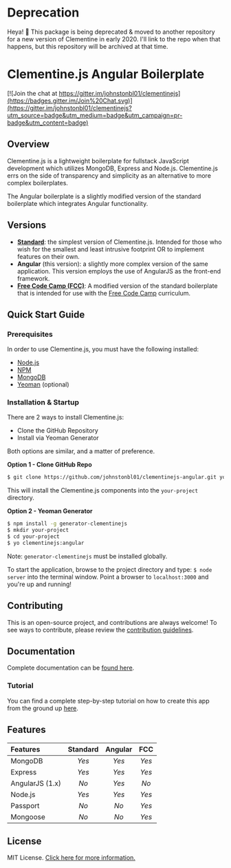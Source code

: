 # Deprecation

Heya! :wave: This package is being deprecated & moved to another repository for a new version of Clementine in early 2020. I'll link to the repo when that happens, but this repository will be archived at that time.

# Clementine.js Angular Boilerplate

[![Join the chat at https://gitter.im/johnstonbl01/clementinejs](https://badges.gitter.im/Join%20Chat.svg)](https://gitter.im/johnstonbl01/clementinejs?utm_source=badge&utm_medium=badge&utm_campaign=pr-badge&utm_content=badge)

## Overview

Clementine.js is a lightweight boilerplate for fullstack JavaScript development which utilizes MongoDB, Express and Node.js. Clementine.js errs on the side of transparency and simplicity as an alternative to more complex boilerplates.

The Angular boilerplate is a slightly modified version of the standard boilerplate which integrates Angular functionality.

## Versions

- [**Standard**](https://github.com/johnstonbl01/clementinejs): the simplest version of Clementine.js. Intended for those who wish for the smallest and least intrusive footprint OR to implement features on their own.
- **Angular** (this version): a slightly more complex version of the same application. This version employs the use of AngularJS as the front-end framework.
- [**Free Code Camp (FCC)**](https://github.com/johnstonbl01/clementinejs-fcc): A modified version of the standard boilerplate that is intended for use with the [Free Code Camp](http://freecodecamp.com/) curriculum.

## Quick Start Guide

### Prerequisites

In order to use Clementine.js, you must have the following installed:

- [Node.js](https://nodejs.org/)
- [NPM](https://nodejs.org/)
- [MongoDB](http://www.mongodb.org/)
- [Yeoman](http://yeoman.io/) (optional)

### Installation & Startup

There are 2 ways to install Clementine.js:

- Clone the GitHub Repository
- Install via Yeoman Generator

Both options are similar, and a matter of preference.

**Option 1 - Clone GitHub Repo**

```bash
$ git clone https://github.com/johnstonbl01/clementinejs-angular.git your-project
```

This will install the Clementine.js components into the `your-project` directory.

**Option 2 - Yeoman Generator**

```bash
$ npm install -g generator-clementinejs
$ mkdir your-project
$ cd your-project
$ yo clementinejs:angular
```

Note: `generator-clementinejs` must be installed globally.

To start the application, browse to the project directory and type: `$ node server` into the terminal window. Point a browser to `localhost:3000` and you're up and running!

## Contributing

This is an open-source project, and contributions are always welcome! To see ways to contribute, please review the [contribution guidelines](http://www.clementinejs.com/developers/contributing.html).

## Documentation

Complete documentation can be [found here](http://www.clementinejs.com).

### Tutorial

You can find a complete step-by-step tutorial on how to create this app from the ground up [here](http://www.clementinejs.com/tutorials/tutorial-angular.html).

## Features

| Features           | Standard  | Angular   | FCC       |
|:---------          |:--------: |:--------: |:---------:|
| MongoDB            | _Yes_     | _Yes_     | _Yes_     |
| Express            | _Yes_     | _Yes_     | _Yes_     |
| AngularJS (1.x)    | _No_      | _Yes_     | _No_      |
| Node.js            | _Yes_     | _Yes_     | _Yes_     |
| Passport           | _No_      | _No_      | _Yes_     |
| Mongoose           | _No_      | _No_      | _Yes_     |

## License

MIT License. [Click here for more information.](LICENSE.md)